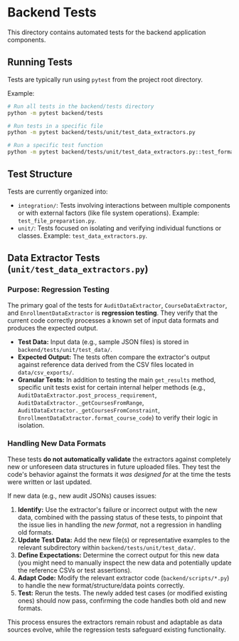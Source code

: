 # Backend Tests

This directory contains automated tests for the backend application components.

## Running Tests

Tests are typically run using `pytest` from the project root directory.

Example:
```bash
# Run all tests in the backend/tests directory
python -m pytest backend/tests

# Run tests in a specific file
python -m pytest backend/tests/unit/test_data_extractors.py

# Run a specific test function
python -m pytest backend/tests/unit/test_data_extractors.py::test_format_course_code
```

## Test Structure

Tests are currently organized into:

*   `integration/`: Tests involving interactions between multiple components or with external factors (like file system operations). Example: `test_file_preparation.py`.
*   `unit/`: Tests focused on isolating and verifying individual functions or classes. Example: `test_data_extractors.py`.

## Data Extractor Tests (`unit/test_data_extractors.py`)

### Purpose: Regression Testing

The primary goal of the tests for `AuditDataExtractor`, `CourseDataExtractor`, and `EnrollmentDataExtractor` is **regression testing**. They verify that the current code correctly processes a known set of input data formats and produces the expected output.

*   **Test Data:** Input data (e.g., sample JSON files) is stored in `backend/tests/unit/test_data/`.
*   **Expected Output:** The tests often compare the extractor's output against reference data derived from the CSV files located in `data/csv_exports/`.
*   **Granular Tests:** In addition to testing the main `get_results` method, specific unit tests exist for certain internal helper methods (e.g., `AuditDataExtractor.post_process_requirement`, `AuditDataExtractor._getCoursesFromRange`, `AuditDataExtractor._getCoursesFromConstraint`, `EnrollmentDataExtractor.format_course_code`) to verify their logic in isolation.

### Handling New Data Formats

These tests **do not automatically validate** the extractors against completely new or unforeseen data structures in future uploaded files. They test the code's behavior against the formats it *was designed for* at the time the tests were written or last updated.

If new data (e.g., new audit JSONs) causes issues:

1.  **Identify:** Use the extractor's failure or incorrect output with the new data, combined with the passing status of these tests, to pinpoint that the issue lies in handling the *new format*, not a regression in handling old formats.
2.  **Update Test Data:** Add the new file(s) or representative examples to the relevant subdirectory within `backend/tests/unit/test_data/`.
3.  **Define Expectations:** Determine the correct output for this new data (you might need to manually inspect the new data and potentially update the reference CSVs or test assertions).
4.  **Adapt Code:** Modify the relevant extractor code (`backend/scripts/*.py`) to handle the new format/structure/data points correctly.
5.  **Test:** Rerun the tests. The newly added test cases (or modified existing ones) should now pass, confirming the code handles both old and new formats.

This process ensures the extractors remain robust and adaptable as data sources evolve, while the regression tests safeguard existing functionality.